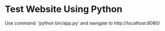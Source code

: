 # Test Website Using Python
Use command: 'python bin/app.py' and navigate to http://localhost:8080/
